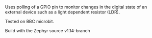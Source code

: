 Uses polling of a GPIO pin to monitor changes in the digital state of an external device such as a light dependent resistor (LDR).

Tested on BBC microbit.

Build with the Zephyr source v1.14-branch

